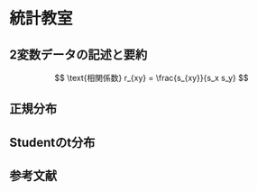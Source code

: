 # 統計教室

## 2変数データの記述と要約
$$
\text{相関係数} r_{xy} = \frac{s_{xy}}{s_x s_y}
$$
## 正規分布

## Studentのt分布

## 参考文献